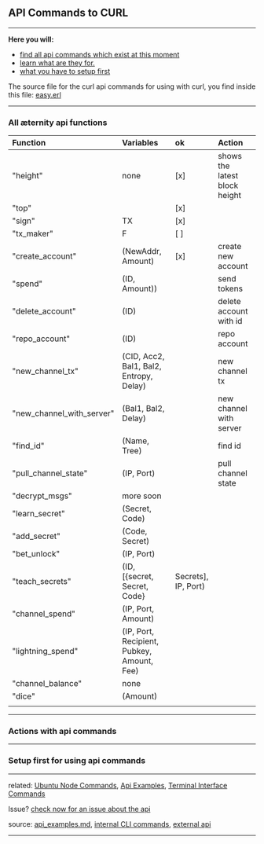 ## API Commands to CURL

***

**Here you will:**

- [find all api commands which exist at this moment](#all-æternity-api-commands)
- [learn what are they for.](#Actions-with-api-functions)
- [what you have to setup first](#Setup-first-for-using-api-commands)

The source file for the curl api commands for using with curl, you find
inside this file:
[easy.erl](../../../../aeternity/testnet/blob/master/src/easy.erl)

***

### All æternity api functions

| Function                  | Variables                                        | ok  | Action                        |
|:--------------------------|:-------------------------------------------------|:----|:------------------------------|
| "height"                  | none                                             | [x] | shows the latest block height |
| "top"                     |                                                  | [x] |                               |
| "sign"                    | TX                                               | [x] |                               |
| "tx_maker"                | F                                                | [ ] |                               |
| "create_account"          | (NewAddr, Amount)                                | [x] | create new account            |
| "spend"                   | (ID, Amount))                                    |     | send tokens                   |
| "delete_account"          | (ID)                                             |     | delete account with id        |
| "repo_account"            | (ID)                                             |     | repo account                  |
| "new_channel_tx"          | (CID, Acc2, Bal1, Bal2, Entropy, Delay)          |     | new channel tx                |
| "new_channel_with_server" | (Bal1, Bal2, Delay)                              |     | new channel with server       |
| "find_id"                 | (Name, Tree)                                     |     | find id                       |
| "pull_channel_state"      | (IP, Port)                                       |     | pull channel state            |
| "decrypt_msgs"            | more soon                                        |     |                               |
| "learn_secret"            | (Secret, Code)                                   |     |                               |
| "add_secret"              | (Code, Secret)                                   |     |                               |
| "bet_unlock"              | (IP, Port)                                       |     |                               |
| "teach_secrets"           | (ID, [{secret, Secret, Code}|Secrets], IP, Port) |     | teach_secrets                 |
| "channel_spend"           | (IP, Port, Amount)                               |     |                               |
| "lightning_spend"         | (IP, Port, Recipient, Pubkey, Amount, Fee)       |     |                               |
| "channel_balance"         | none                                             |     |                               |
| "dice"                    | (Amount)                                         |     |                               |
|                           |                                                  |     |                               |


***

### Actions with api commands


***

### Setup first for using api commands

***

related: [Ubuntu Node Commands](Ubuntu-Node-Commands),
[Api Examples](Api-Examples),
[Terminal Interface Commands](Terminal-interface-commands)

Issue?
[check now for an issue about the api](https://github.com/aeternity/testnet/issues?q=api)

source:
[api_examples.md](../../../../aeternity/testnet/blob/master/docs/api_examples.md),
[internal CLI commands](../../../../aeternity/testnet/blob/master/src/networking/internal_handler.erl),
[external api](../../../../aeternity/testnet/blob/master/src/networking/handler.erl)

***
